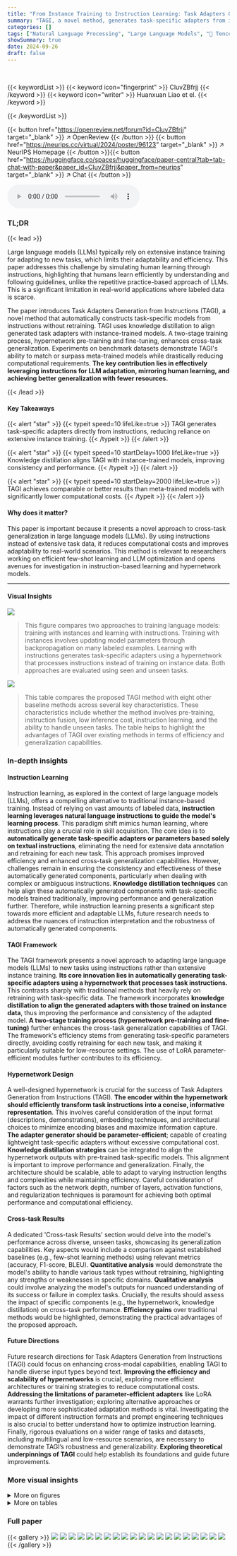 ```yaml
---
title: "From Instance Training to Instruction Learning: Task Adapters Generation from Instructions"
summary: "TAGI, a novel method, generates task-specific adapters from instructions, enhancing LLM cross-task generalization by using knowledge distillation and a two-stage hypernetwork training process."
categories: []
tags: ["Natural Language Processing", "Large Language Models", "🏢 Tencent AI Lab",]
showSummary: true
date: 2024-09-26
draft: false
---
```


<br>

{{< keywordList >}}
{{< keyword icon="fingerprint" >}} CluvZBfrjj {{< /keyword >}}
{{< keyword icon="writer" >}} Huanxuan Liao et el. {{< /keyword >}}
 
{{< /keywordList >}}

{{< button href="https://openreview.net/forum?id=CluvZBfrjj" target="_blank" >}}
↗ OpenReview
{{< /button >}}
{{< button href="https://neurips.cc/virtual/2024/poster/96123" target="_blank" >}}
↗ NeurIPS Homepage
{{< /button >}}{{< button href="https://huggingface.co/spaces/huggingface/paper-central?tab=tab-chat-with-paper&paper_id=CluvZBfrjj&paper_from=neurips" target="_blank" >}}
↗ Chat
{{< /button >}}



<audio controls>
    <source src="https://ai-paper-reviewer.com/CluvZBfrjj/podcast.wav" type="audio/wav">
    Your browser does not support the audio element.
</audio>


### TL;DR


{{< lead >}}

Large language models (LLMs) typically rely on extensive instance training for adapting to new tasks, which limits their adaptability and efficiency.  This paper addresses this challenge by simulating human learning through instructions, highlighting that humans learn efficiently by understanding and following guidelines, unlike the repetitive practice-based approach of LLMs.  This is a significant limitation in real-world applications where labeled data is scarce.

The paper introduces Task Adapters Generation from Instructions (TAGI), a novel method that automatically constructs task-specific models from instructions without retraining.  TAGI uses knowledge distillation to align generated task adapters with instance-trained models. A two-stage training process, hypernetwork pre-training and fine-tuning, enhances cross-task generalization.  Experiments on benchmark datasets demonstrate TAGI's ability to match or surpass meta-trained models while drastically reducing computational requirements.  **The key contribution lies in effectively leveraging instructions for LLM adaptation, mirroring human learning, and achieving better generalization with fewer resources.**

{{< /lead >}}


#### Key Takeaways

{{< alert "star" >}}
{{< typeit speed=10 lifeLike=true >}} TAGI generates task-specific adapters directly from instructions, reducing reliance on extensive instance training. {{< /typeit >}}
{{< /alert >}}

{{< alert "star" >}}
{{< typeit speed=10 startDelay=1000 lifeLike=true >}} Knowledge distillation aligns TAGI with instance-trained models, improving consistency and performance. {{< /typeit >}}
{{< /alert >}}

{{< alert "star" >}}
{{< typeit speed=10 startDelay=2000 lifeLike=true >}} TAGI achieves comparable or better results than meta-trained models with significantly lower computational costs. {{< /typeit >}}
{{< /alert >}}

#### Why does it matter?
This paper is important because it presents a novel approach to cross-task generalization in large language models (LLMs). By using instructions instead of extensive task data, it reduces computational costs and improves adaptability to real-world scenarios. This method is relevant to researchers working on efficient few-shot learning and LLM optimization and opens avenues for investigation in instruction-based learning and hypernetwork models.

------
#### Visual Insights



![](https://ai-paper-reviewer.com/CluvZBfrjj/figures_1_1.jpg)

> This figure compares two approaches to training language models: training with instances and learning with instructions.  Training with instances involves updating model parameters through backpropagation on many labeled examples. Learning with instructions generates task-specific adapters using a hypernetwork that processes instructions instead of training on instance data. Both approaches are evaluated using seen and unseen tasks.





![](https://ai-paper-reviewer.com/CluvZBfrjj/tables_5_1.jpg)

> This table compares the proposed TAGI method with eight other baseline methods across several key characteristics. These characteristics include whether the method involves pre-training, instruction fusion, low inference cost, instruction learning, and the ability to handle unseen tasks.  The table helps to highlight the advantages of TAGI over existing methods in terms of efficiency and generalization capabilities.





### In-depth insights


#### Instruction Learning
Instruction learning, as explored in the context of large language models (LLMs), offers a compelling alternative to traditional instance-based training.  Instead of relying on vast amounts of labeled data, **instruction learning leverages natural language instructions to guide the model's learning process**. This paradigm shift mimics human learning, where instructions play a crucial role in skill acquisition.  The core idea is to **automatically generate task-specific adapters or parameters based solely on textual instructions**, eliminating the need for extensive data annotation and retraining for each new task. This approach promises improved efficiency and enhanced cross-task generalization capabilities.  However, challenges remain in ensuring the consistency and effectiveness of these automatically generated components, particularly when dealing with complex or ambiguous instructions.  **Knowledge distillation techniques** can help align these automatically generated components with task-specific models trained traditionally, improving performance and generalization further.  Therefore, while instruction learning presents a significant step towards more efficient and adaptable LLMs, future research needs to address the nuances of instruction interpretation and the robustness of automatically generated components.

#### TAGI Framework
The TAGI framework presents a novel approach to adapting large language models (LLMs) to new tasks using instructions rather than extensive instance training.  **Its core innovation lies in automatically generating task-specific adapters using a hypernetwork that processes task instructions.**  This contrasts sharply with traditional methods that heavily rely on retraining with task-specific data.  The framework incorporates **knowledge distillation to align the generated adapters with those trained on instance data**, thus improving the performance and consistency of the adapted model.  **A two-stage training process (hypernetwork pre-training and fine-tuning)** further enhances the cross-task generalization capabilities of TAGI. The framework's efficiency stems from generating task-specific parameters directly, avoiding costly retraining for each new task, and making it particularly suitable for low-resource settings. The use of LoRA parameter-efficient modules further contributes to its efficiency.

#### Hypernetwork Design
A well-designed hypernetwork is crucial for the success of Task Adapters Generation from Instructions (TAGI).  **The encoder within the hypernetwork should efficiently transform task instructions into a concise, informative representation**. This involves careful consideration of the input format (descriptions, demonstrations), embedding techniques, and architectural choices to minimize encoding biases and maximize information capture.  **The adapter generator should be parameter-efficient**; capable of creating lightweight task-specific adapters without excessive computational cost.  **Knowledge distillation strategies** can be integrated to align the hypernetwork outputs with pre-trained task-specific models.  This alignment is important to improve performance and generalization. Finally, the architecture should be scalable, able to adapt to varying instruction lengths and complexities while maintaining efficiency.  Careful consideration of factors such as the network depth, number of layers, activation functions, and regularization techniques is paramount for achieving both optimal performance and computational efficiency.

#### Cross-task Results
A dedicated 'Cross-task Results' section would delve into the model's performance across diverse, unseen tasks, showcasing its generalization capabilities.  Key aspects would include a comparison against established baselines (e.g., few-shot learning methods) using relevant metrics (accuracy, F1-score, BLEU). **Quantitative analysis** would demonstrate the model's ability to handle various task types without retraining, highlighting any strengths or weaknesses in specific domains.  **Qualitative analysis** could involve analyzing the model's outputs for nuanced understanding of its success or failure in complex tasks.  Crucially, the results should assess the impact of specific components (e.g., the hypernetwork, knowledge distillation) on cross-task performance. **Efficiency gains** over traditional methods would be highlighted, demonstrating the practical advantages of the proposed approach.

#### Future Directions
Future research directions for Task Adapters Generation from Instructions (TAGI) could focus on enhancing cross-modal capabilities, enabling TAGI to handle diverse input types beyond text. **Improving the efficiency and scalability of hypernetworks** is crucial, exploring more efficient architectures or training strategies to reduce computational costs.  **Addressing the limitations of parameter-efficient adapters** like LoRA warrants further investigation; exploring alternative approaches or developing more sophisticated adaptation methods is vital.  Investigating the impact of different instruction formats and prompt engineering techniques is also crucial to better understand how to optimize instruction learning.  Finally, rigorous evaluations on a wider range of tasks and datasets, including multilingual and low-resource scenarios, are necessary to demonstrate TAGI’s robustness and generalizability.  **Exploring theoretical underpinnings of TAGI** could help establish its foundations and guide future improvements.


### More visual insights

<details>
<summary>More on figures
</summary>


![](https://ai-paper-reviewer.com/CluvZBfrjj/figures_3_1.jpg)

> This figure illustrates the overall architecture of the Task Adapters Generation from Instructions (TAGI) model.  It shows a two-stage training process. The first stage involves training a hypernetwork to generate task-specific adapters (LoRA modules) based on task instructions. These adapters are then integrated into a vanilla language model (LLM). The second stage involves knowledge distillation, aligning the student model (vanilla LLM + adapters) with a teacher model trained on instance-level data, matching outputs, logits, and adapter parameters. This alignment enhances consistency and improves generalization. The hypernetwork undergoes pretraining and finetuning steps to improve efficiency and performance.


![](https://ai-paper-reviewer.com/CluvZBfrjj/figures_8_1.jpg)

> This figure illustrates the overall architecture of TAGI, a method that leverages instruction learning to enhance the cross-task generalization capabilities of LLMs. It comprises three main steps:  1.  **LoRA Tuning with Instance:** Task-specific LoRA modules are trained on various upstream tasks using instance-based learning, establishing a teacher model. 2.  **Hypernetwork Pretraining:** The hypernetwork is pretrained on standard text pretraining data, enabling it to generate effective adapters. 3.  **Hypernetwork Finetuning with Distillation and Alignment:** The hypernetwork is finetuned to generate task-specific adapters based on instructions, aligning them with the teacher model through knowledge distillation and parameter alignment. The aligned student model enhances cross-task generalization.


![](https://ai-paper-reviewer.com/CluvZBfrjj/figures_8_2.jpg)

> This figure shows the architecture of the Task Adapters Generation from Instructions (TAGI) model.  It illustrates the two-stage training process: first, a hypernetwork is pre-trained on general text data, then fine-tuned using knowledge distillation to align a student model (vanilla LLM + generated adapters) with a teacher model (trained on instances). The hypernetwork takes instructions as input and generates task-specific adapters, which are added to the vanilla LLM to create a task-specific model.  The figure highlights the alignment of labels, output logits, and adapter parameters between the teacher and student models, emphasizing the model's ability to learn from instructions and improve efficiency.


![](https://ai-paper-reviewer.com/CluvZBfrjj/figures_15_1.jpg)

> This figure illustrates the overall architecture of the Task Adapters Generation from Instructions (TAGI) model.  It shows a two-stage training process: hypernetwork pretraining and finetuning. The hypernetwork takes instructions as input and generates task-specific adapters, which are then integrated into a vanilla language model (LLM). The resulting model is trained on instances of multiple basic tasks, acting as the 'teacher'. A student model is constructed by aligning the labels, output logits, and adapter parameters of the teacher and student models. This alignment enhances compliance with task instructions and improves the efficiency of weight generation. The figure highlights the process of converting instructions into parameter-efficient modules (LoRA) and shows the two-stage hypernetwork training process for improved compliance with task instructions and more efficient weight generation.


![](https://ai-paper-reviewer.com/CluvZBfrjj/figures_16_1.jpg)

> This figure illustrates the overall architecture of the Task Adapters Generation from Instructions (TAGI) model.  It shows a two-stage training process:  First, a hypernetwork is pre-trained on general text data and then fine-tuned using a knowledge distillation technique.  During fine-tuning, the hypernetwork learns to generate task-specific adapters (LoRA modules) from instructions.  These adapters are integrated into a vanilla language model (LLM) to create a task-specific student model. The student model's parameters are aligned with those of a teacher model trained on instances, to ensure consistency. This alignment is performed for labels, output logits, and adapter parameters. The entire process aims to improve the efficiency of adapting the LLM to unseen tasks by leveraging instructions rather than extensive instance-level training.


</details>




<details>
<summary>More on tables
</summary>


![](https://ai-paper-reviewer.com/CluvZBfrjj/tables_6_1.jpg)
> This table presents the performance of various models on the Super-Natural Instructions dataset, broken down by model size and whether zero-shot or few-shot learning was used.  It compares the performance of TAGI to several baselines, including models without finetuning, hypernetwork-based models, and strong fully finetuned models.  Key metrics include Rouge-L scores and relative FLOPs (floating point operations) cost.

![](https://ai-paper-reviewer.com/CluvZBfrjj/tables_7_1.jpg)
> This table presents the average accuracy results on the TO evaluation tasks of the P3 dataset after training on the TO P3 train set.  It compares the performance of TAGI against several baselines, including zero-shot, full finetuning, meta-training, and other ICL-based and hypernetwork-based methods.  The results show the average accuracy across the 11 meta-test tasks, and the average relative inference time, which is calculated relative to the meta-training baseline.

![](https://ai-paper-reviewer.com/CluvZBfrjj/tables_9_1.jpg)
> This table presents the results of an ablation study on the TAGI model, showing the impact of removing various components on the model's performance.  The study used the T5-LM-XL (3B) model and trained for 20,000 steps. The evaluation was done on the P3 dataset as selected by the HyperT5 evaluation. The table shows the performance of the full TAGI model and also shows the effect of removing several key components: pretraining, instruction fusion, various loss functions, and the hypernetwork itself.

![](https://ai-paper-reviewer.com/CluvZBfrjj/tables_13_1.jpg)
> This table presents the number of training and testing samples used for each dataset in the experiments.  It shows the number of examples per task and the total number of training and testing samples for Super-Natural Instructions, P3, and a sampled version of P3.

![](https://ai-paper-reviewer.com/CluvZBfrjj/tables_14_1.jpg)
> This table lists the hyperparameters used for training the TAGI models and tuning the LoRA modules.  It shows the settings for various parameters including maximum input and output lengths, optimizers, learning rates, precision, number of training and warmup steps, batch sizes, gradient accumulation steps, and LoRA rank. These settings are broken down separately for the LoRA tuning process, model pretraining, and finetuning on both the SNI and P3 datasets, with separate settings for different model sizes (Base, XL, XXL).  The table provides a detailed view of the hyperparameter choices made for each stage of the model training process and aids in understanding and replicating the experimental results. 

![](https://ai-paper-reviewer.com/CluvZBfrjj/tables_16_1.jpg)
> This table presents the ablation study on hyperparameters. It shows the performance variation of the T5-LM-Base model under different hyperparameter settings for the SNI and P3 datasets.  The table displays results for different learning rates, LoRA ranks, training steps, and warmup ratios, highlighting how these factors affect performance on both datasets. The results are useful in determining the optimal hyperparameters for the TAGI model. The underlined values indicate the default hyperparameters used in the experiments.

![](https://ai-paper-reviewer.com/CluvZBfrjj/tables_17_1.jpg)
> This table presents the results of an ablation study on the hyperparameters λ1 and λ2 used in the TAGI model.  Different values for these hyperparameters were tested, and the resulting RougeL scores are reported. The study aims to determine the optimal balance between the two loss functions (knowledge distillation and parameter alignment) for improved performance.

![](https://ai-paper-reviewer.com/CluvZBfrjj/tables_17_2.jpg)
> This table compares the characteristics of different methods, including the proposed TAGI method, used in the paper for cross-task generalization. It provides a concise overview of each method's approach and performance, highlighting key features like whether they use pre-training, instruction fusion, instruction learning, and their ability to generalize to unseen tasks.

![](https://ai-paper-reviewer.com/CluvZBfrjj/tables_18_1.jpg)
> This table presents a detailed comparison of the performance of various models on the P3 dataset.  It shows the average accuracy scores across different tasks, including ANLI (R1, R2, R3), Hswag, CB, COPA, RTE, WiC, WSC, WGD, SCloze, and the overall average across the 11 meta-test tasks (MTest11).  The models compared include different baselines such as random, full finetuning (Full FT), meta-training (Metatrain), FiD-ICL, and Hypernetwork-based methods. The table also shows the results for different sizes of the T5-LM and TO models and HyperT5 model variations with different LoRA parameters, enabling a comprehensive evaluation of model performance and efficiency.

![](https://ai-paper-reviewer.com/CluvZBfrjj/tables_19_1.jpg)
> This table compares the proposed TAGI method with eight other baseline methods across several key characteristics. These characteristics include whether the method uses pretraining, instruction fusion, low-rank adaptation, low inference cost, instruction learning, and its ability to handle unseen tasks. The table helps to understand the advantages and disadvantages of TAGI compared to existing techniques.

</details>




### Full paper

{{< gallery >}}
<img src="https://ai-paper-reviewer.com/CluvZBfrjj/1.png" class="grid-w50 md:grid-w33 xl:grid-w25" />
<img src="https://ai-paper-reviewer.com/CluvZBfrjj/2.png" class="grid-w50 md:grid-w33 xl:grid-w25" />
<img src="https://ai-paper-reviewer.com/CluvZBfrjj/3.png" class="grid-w50 md:grid-w33 xl:grid-w25" />
<img src="https://ai-paper-reviewer.com/CluvZBfrjj/4.png" class="grid-w50 md:grid-w33 xl:grid-w25" />
<img src="https://ai-paper-reviewer.com/CluvZBfrjj/5.png" class="grid-w50 md:grid-w33 xl:grid-w25" />
<img src="https://ai-paper-reviewer.com/CluvZBfrjj/6.png" class="grid-w50 md:grid-w33 xl:grid-w25" />
<img src="https://ai-paper-reviewer.com/CluvZBfrjj/7.png" class="grid-w50 md:grid-w33 xl:grid-w25" />
<img src="https://ai-paper-reviewer.com/CluvZBfrjj/8.png" class="grid-w50 md:grid-w33 xl:grid-w25" />
<img src="https://ai-paper-reviewer.com/CluvZBfrjj/9.png" class="grid-w50 md:grid-w33 xl:grid-w25" />
<img src="https://ai-paper-reviewer.com/CluvZBfrjj/10.png" class="grid-w50 md:grid-w33 xl:grid-w25" />
<img src="https://ai-paper-reviewer.com/CluvZBfrjj/11.png" class="grid-w50 md:grid-w33 xl:grid-w25" />
<img src="https://ai-paper-reviewer.com/CluvZBfrjj/12.png" class="grid-w50 md:grid-w33 xl:grid-w25" />
<img src="https://ai-paper-reviewer.com/CluvZBfrjj/13.png" class="grid-w50 md:grid-w33 xl:grid-w25" />
<img src="https://ai-paper-reviewer.com/CluvZBfrjj/14.png" class="grid-w50 md:grid-w33 xl:grid-w25" />
<img src="https://ai-paper-reviewer.com/CluvZBfrjj/15.png" class="grid-w50 md:grid-w33 xl:grid-w25" />
<img src="https://ai-paper-reviewer.com/CluvZBfrjj/16.png" class="grid-w50 md:grid-w33 xl:grid-w25" />
<img src="https://ai-paper-reviewer.com/CluvZBfrjj/17.png" class="grid-w50 md:grid-w33 xl:grid-w25" />
<img src="https://ai-paper-reviewer.com/CluvZBfrjj/18.png" class="grid-w50 md:grid-w33 xl:grid-w25" />
<img src="https://ai-paper-reviewer.com/CluvZBfrjj/19.png" class="grid-w50 md:grid-w33 xl:grid-w25" />
<img src="https://ai-paper-reviewer.com/CluvZBfrjj/20.png" class="grid-w50 md:grid-w33 xl:grid-w25" />
{{< /gallery >}}